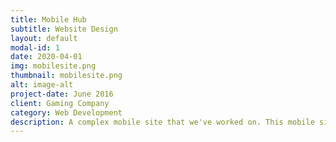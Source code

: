 ```yaml
---
title: Mobile Hub
subtitle: Website Design
layout: default
modal-id: 1
date: 2020-04-01
img: mobilesite.png
thumbnail: mobilesite.png
alt: image-alt
project-date: June 2016
client: Gaming Company
category: Web Development
description: A complex mobile site that we've worked on. This mobile site will be the mobile counterpart of multiple desktop sites. We've used multiple technologies to fulfill all the requirements by the client some are jQuery, Vue.Js, sliderJs and SASS for the front-end and Drupal 7 for the Back-end CMS.
---
```


